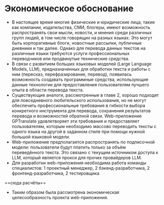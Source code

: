 # Экономическое обоснование
- В настоящее время многие физические и юридические лица, такие как компании, издательства, СМИ, блогеры, имеют возможность распространять свои мысли, новости, и мнения среди различных групп людей, в том числе говорящих на разных языках. Это могут быть корпоративные блоги, новостные рассылки, публичные дневники и так далее. Однако для перевода данных текстов на различные языки требуются услуги профессиональных переводчиков или продвинутые технические средства. 
- В связи с развитием больших языковых моделей (Large Language Models, LLM), предназначенных для обработки текста и работы с ним (пересказ, перефразирование, перевод), появилась возможность создавать программные средства, использующие данные технологии для предоставления пользователям лучшего опыта в области перевода текста.
- Существующие аналоги, рассмотренные в главе 2, хорошо подходят для повседневного любительского использования, но не могут обеспечить профессиональные требования в гибкости выбора конкретного инструмента для перевода, сохранения результатов перевода и возможностей обратной связи. Web-приложение GPTranslate удовлетворяет эти требования и предоставляет пользователям, которым необходимо массово переводить тексты с одного языка на другой в заданном стиле при помощи нужной большой языковой модели.
- Web-приложение предполагается распространять по подписочной модели: пользователи будут платить только за объём переведённого текста. Это связано с текущим источником доступа к LLM, который является прокси для прочих провайдеров LLM.
- Для разработки web-приложения необходима работа команды специалистов: 1 проектный менеджер, 2 бэкенд-разработчика, 2 фронтенд-разработчика, 2 тестировщика

==сюда расчёты==

- Таким образом была рассмотрена экономическая целесообразность проекта web-приложения.
